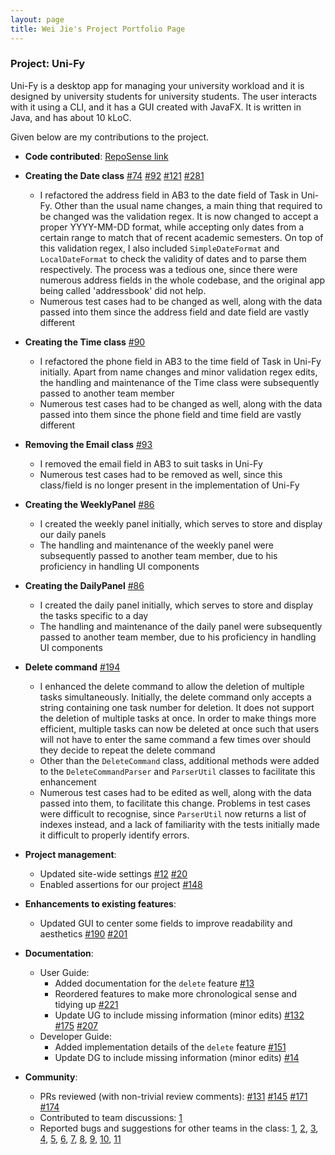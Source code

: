 ```yaml
---
layout: page
title: Wei Jie's Project Portfolio Page
---
```


### Project: Uni-Fy

Uni-Fy is a desktop app for managing your university workload and it is designed by university students for university students. The user interacts with it using a CLI, and it has a GUI created with JavaFX. It is written in Java, and has about 10 kLoC.

Given below are my contributions to the project.

* **Code contributed**: [RepoSense link](https://nus-cs2103-ay2122s1.github.io/tp-dashboard/?search=lwj1711&sort=groupTitle&sortWithin=title&since=2021-09-17&timeframe=commit&mergegroup=&groupSelect=groupByRepos&breakdown=true&tabOpen=true&tabType=authorship&tabAuthor=lwj1711&tabRepo=AY2122S1-CS2103T-W17-4%2Ftp%5Bmaster%5D&authorshipIsMergeGroup=false&authorshipFileTypes=docs~functional-code~test-code~other&authorshipIsBinaryFileTypeChecked=false&checkedFileTypes=docs~functional-code~test-code~other)


* **Creating the Date class** 
  [\#74](https://github.com/AY2122S1-CS2103T-W17-4/tp/pull/74)
  [\#92](https://github.com/AY2122S1-CS2103T-W17-4/tp/pull/92)
  [\#121](https://github.com/AY2122S1-CS2103T-W17-4/tp/pull/121)
  [\#281](https://github.com/AY2122S1-CS2103T-W17-4/tp/pull/281)
  * I refactored the address field in AB3 to the date field of Task in Uni-Fy. Other than the usual name changes, a main thing that required to be changed was the validation regex. It is now changed to accept a proper YYYY-MM-DD format, while accepting only dates from a certain range to match that of recent academic semesters. On top of this validation regex, I also included `SimpleDateFormat` and `LocalDateFormat` to check the validity of dates and to parse them respectively. The process was a tedious one, since there were numerous address fields in the whole codebase, and the original app being called 'addressbook' did not help.
  * Numerous test cases had to be changed as well, along with the data passed into them since the address field and date field are vastly different



* **Creating the Time class**
  [\#90](https://github.com/AY2122S1-CS2103T-W17-4/tp/pull/90)
  * I refactored the phone field in AB3 to the time field of Task in Uni-Fy initially. Apart from name changes and minor validation regex edits, the handling and maintenance of the Time class were subsequently passed to another team member
  * Numerous test cases had to be changed as well, along with the data passed into them since the phone field and time field are vastly different



* **Removing the Email class**
  [\#93](https://github.com/AY2122S1-CS2103T-W17-4/tp/pull/93)
  * I removed the email field in AB3 to suit tasks in Uni-Fy
  * Numerous test cases had to be removed as well, since this class/field is no longer present in the implementation of Uni-Fy
  


* **Creating the WeeklyPanel**
  [\#86](https://github.com/AY2122S1-CS2103T-W17-4/tp/pull/86)
  * I created the weekly panel initially, which serves to store and display our daily panels
  * The handling and maintenance of the weekly panel were subsequently passed to another team member, due to his proficiency in handling UI components



* **Creating the DailyPanel**
  [\#86](https://github.com/AY2122S1-CS2103T-W17-4/tp/pull/86)
  * I created the daily panel initially, which serves to store and display the tasks specific to a day
  * The handling and maintenance of the daily panel were subsequently passed to another team member, due to his proficiency in handling UI components
  


* **Delete command**
  [\#194](https://github.com/AY2122S1-CS2103T-W17-4/tp/pull/194)
  * I enhanced the delete command to allow the deletion of multiple tasks simultaneously. Initially, the delete command only accepts a string containing one task number for deletion. It does not support the deletion of multiple tasks at once. In order to make things more efficient, multiple tasks can now be deleted at once such that users will not have to enter the same command a few times over should they decide to repeat the delete command
  * Other than the `DeleteCommand` class, additional methods were added to the `DeleteCommandParser` and `ParserUtil` classes to facilitate this enhancement
  * Numerous test cases had to be edited as well, along with the data passed into them, to facilitate this change. Problems in test cases were difficult to recognise, since `ParserUtil` now returns a list of indexes instead, and a lack of familiarity with the tests initially made it difficult to properly identify errors.



* **Project management**:
  * Updated site-wide settings 
    [\#12](https://github.com/AY2122S1-CS2103T-W17-4/tp/pull/12)
    [\#20](https://github.com/AY2122S1-CS2103T-W17-4/tp/pull/20)
  * Enabled assertions for our project
    [\#148](https://github.com/AY2122S1-CS2103T-W17-4/tp/pull/148)



* **Enhancements to existing features**:
  * Updated GUI to center some fields to improve readability and aesthetics
    [\#190](https://github.com/AY2122S1-CS2103T-W17-4/tp/pull/190)
    [\#201](https://github.com/AY2122S1-CS2103T-W17-4/tp/pull/201)



* **Documentation**:
  * User Guide:
    * Added documentation for the `delete` feature 
      [\#13](https://github.com/AY2122S1-CS2103T-W17-4/tp/pull/13)
    * Reordered features to make more chronological sense and tidying up
      [\#221](https://github.com/AY2122S1-CS2103T-W17-4/tp/pull/221)
    * Update UG to include missing information (minor edits)
      [\#132](https://github.com/AY2122S1-CS2103T-W17-4/tp/pull/132)
      [\#175](https://github.com/AY2122S1-CS2103T-W17-4/tp/pull/175)
      [\#207](https://github.com/AY2122S1-CS2103T-W17-4/tp/pull/207)
  * Developer Guide:
    * Added implementation details of the `delete` feature
      [\#151](https://github.com/AY2122S1-CS2103T-W17-4/tp/pull/151)
    * Update DG to include missing information (minor edits)
      [\#14](https://github.com/AY2122S1-CS2103T-W17-4/tp/pull/14)



* **Community**:
  * PRs reviewed (with non-trivial review comments):
    [\#131](https://github.com/AY2122S1-CS2103T-W17-4/tp/pull/131)
    [\#145](https://github.com/AY2122S1-CS2103T-W17-4/tp/pull/145)
    [\#171](https://github.com/AY2122S1-CS2103T-W17-4/tp/pull/171)
    [\#174](https://github.com/AY2122S1-CS2103T-W17-4/tp/pull/174)    
  * Contributed to team discussions:
    [1](https://docs.google.com/document/d/1TmplkyQY3q2S0ZLLVPJjo6Isc8zxYnXRj32cDAxKhuk/edit)
  * Reported bugs and suggestions for other teams in the class: 
    [1](https://github.com/AY2122S1-CS2103-T16-2/tp/issues/108),
    [2](https://github.com/AY2122S1-CS2103-T16-2/tp/issues/110),
    [3](https://github.com/AY2122S1-CS2103-T16-2/tp/issues/112),
    [4](https://github.com/AY2122S1-CS2103-T16-2/tp/issues/116),
    [5](https://github.com/AY2122S1-CS2103-T16-2/tp/issues/118),
    [6](https://github.com/AY2122S1-CS2103-T16-2/tp/issues/121),
    [7](https://github.com/AY2122S1-CS2103-T16-2/tp/issues/125),
    [8](https://github.com/AY2122S1-CS2103-T16-2/tp/issues/128),
    [9](https://github.com/AY2122S1-CS2103-T16-2/tp/issues/131),
    [10](https://github.com/AY2122S1-CS2103-T16-2/tp/issues/133),
    [11](https://github.com/AY2122S1-CS2103-T16-2/tp/issues/136)
